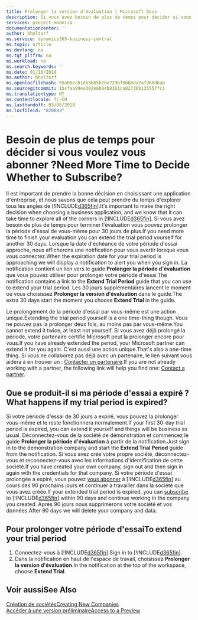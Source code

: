 ```yaml
---
title: Prolonger la version d'évaluation | Microsoft Docs
description: Si vous avez besoin de plus de temps pour décider si vous voulez vous abonner, vous pouvez prolonger votre version d'évaluation.
services: project-madeira
documentationcenter: ''
author: bholtorf
ms.service: dynamics365-business-central
ms.topic: article
ms.devlang: na
ms.tgt_pltfrm: na
ms.workload: na
ms.search.keywords: ''
ms.date: 01/16/2018
ms.author: bholtorf
ms.openlocfilehash: 95a00ec61db3b65b2be729bf0b68da7af960d6ab
ms.sourcegitcommit: 1bcfaa99ea302e6b84b8361ca02730b135557fc1
ms.translationtype: HT
ms.contentlocale: fr-CH
ms.lasthandoff: 03/08/2019
ms.locfileid: "820883"
---
```

# <a name="need-more-time-to-decide-whether-to-subscribe"></a><span data-ttu-id="61dd6-103">Besoin de plus de temps pour décider si vous voulez vous abonner ?</span><span class="sxs-lookup"><span data-stu-id="61dd6-103">Need More Time to Decide Whether to Subscribe?</span></span>
<span data-ttu-id="61dd6-104">Il est important de prendre la bonne décision en choisissant une application d'entreprise, et nous savons que cela peut prendre du temps d'explorer tous les angles de [!INCLUDE[d365fin](includes/d365fin_md.md)].</span><span class="sxs-lookup"><span data-stu-id="61dd6-104">It's important to make the right decision when choosing a business application, and we know that it can take time to explore all of the corners in [!INCLUDE[d365fin](includes/d365fin_md.md)].</span></span> <span data-ttu-id="61dd6-105">Si vous avez besoin de plus de temps pour terminer l'évaluation vous pouvez prolonger la période d'essai de vous-même pour 30 jours de plus.</span><span class="sxs-lookup"><span data-stu-id="61dd6-105">If you need more time to finish your evaluation you can extend the trial period yourself for another 30 days.</span></span> <span data-ttu-id="61dd6-106">Lorsque la date d'échéance de votre période d'essai approche, nous afficherons une notification pour vous avertir lorsque vous vous connectez.</span><span class="sxs-lookup"><span data-stu-id="61dd6-106">When the expiration date for your trial period is approaching we will display a notification to alert you when you sign in.</span></span> <span data-ttu-id="61dd6-107">La notification contient un lien vers le guide **Prolonger la période d'évaluation** que vous pouvez utiliser pour prolonger votre période d'essai.</span><span class="sxs-lookup"><span data-stu-id="61dd6-107">The notification contains a link to the **Extend Trial Period** guide that you can use to extend your trial period.</span></span> <span data-ttu-id="61dd6-108">Les 30 jours supplémentaires lancent le moment où vous choisissez **Prolonger la version d'évaluation** dans le guide.</span><span class="sxs-lookup"><span data-stu-id="61dd6-108">The extra 30 days start the moment you choose **Extend Trial** in the guide.</span></span>

<span data-ttu-id="61dd6-109">Le prolongement de la période d'essai par vous-même est une action unique.</span><span class="sxs-lookup"><span data-stu-id="61dd6-109">Extending the trial period yourself is a one time-thing though.</span></span> <span data-ttu-id="61dd6-110">Vous ne pouvez pas la prolonger deux fois, au moins pas par vous-même.</span><span class="sxs-lookup"><span data-stu-id="61dd6-110">You cannot extend it twice, at least not yourself.</span></span> <span data-ttu-id="61dd6-111">Si vous avez déjà prolongé la période, votre partenaire certifié Microsoft peut la prolonger encore pour vous.</span><span class="sxs-lookup"><span data-stu-id="61dd6-111">If you have already extended the period, your Microsoft partner can extend it for you again.</span></span> <span data-ttu-id="61dd6-112">C'est aussi une action unique.</span><span class="sxs-lookup"><span data-stu-id="61dd6-112">That's also a one-time thing.</span></span> <span data-ttu-id="61dd6-113">Si vous ne collaborez pas déjà avec un partenaire, le lien suivant vous aidera à en trouver un : [Contacter un partenaire](https://go.microsoft.com/fwlink/?linkid=2038439).</span><span class="sxs-lookup"><span data-stu-id="61dd6-113">If you are not already working with a partner, the following link will help you find one: [Contact a partner](https://go.microsoft.com/fwlink/?linkid=2038439).</span></span>

## <a name="what-happens-if-my-trial-period-is-expired"></a><span data-ttu-id="61dd6-114">Que se produit-il si ma période d'essai a expiré ?</span><span class="sxs-lookup"><span data-stu-id="61dd6-114">What happens if my trial period is expired?</span></span>
<span data-ttu-id="61dd6-115">Si votre période d'essai de 30 jours a expiré, vous pouvez la prolonger vous-même et le reste fonctionnera normalement.</span><span class="sxs-lookup"><span data-stu-id="61dd6-115">If your first 30-day trial period is expired, you can extend it yourself and things will be business as usual.</span></span> <span data-ttu-id="61dd6-116">Déconnectez-vous de la société de démonstration et commencez le guide **Prolonger la période d'évaluation** à partir de la notification.</span><span class="sxs-lookup"><span data-stu-id="61dd6-116">Just sign in to the demonstration company and start the **Extend Trial Period** guide from the notification.</span></span> <span data-ttu-id="61dd6-117">Si vous avez créé votre propre société, déconnectez-vous et reconnectez-vous avec les informations d'identification de cette société.</span><span class="sxs-lookup"><span data-stu-id="61dd6-117">If you have created your own company, sign out and then sign in again with the credentials for that company.</span></span> <span data-ttu-id="61dd6-118">Si votre période d'essai prolongée a expiré, vous pouvez [vous abonner](https://go.microsoft.com/fwlink/?linkid=828659) à [!INCLUDE[d365fin](includes/d365fin_md.md)] au cours des 90 prochains jours et continuer à travailler dans la société que vous avez créée.</span><span class="sxs-lookup"><span data-stu-id="61dd6-118">If your extended trial period is expired, you can [subscribe](https://go.microsoft.com/fwlink/?linkid=828659) to [!INCLUDE[d365fin](includes/d365fin_md.md)] within 90 days and continue working in the company you created.</span></span> <span data-ttu-id="61dd6-119">Après 90 jours nous supprimerons votre société et vos données.</span><span class="sxs-lookup"><span data-stu-id="61dd6-119">After 90 days we will delete your company and data.</span></span> 

## <a name="to-extend-your-trial-period"></a><span data-ttu-id="61dd6-120">Pour prolonger votre période d'essai</span><span class="sxs-lookup"><span data-stu-id="61dd6-120">To extend your trial period</span></span>
1. <span data-ttu-id="61dd6-121">Connectez-vous à [!INCLUDE[d365fin](includes/d365fin_md.md)].</span><span class="sxs-lookup"><span data-stu-id="61dd6-121">Sign in to [!INCLUDE[d365fin](includes/d365fin_md.md)].</span></span>
2. <span data-ttu-id="61dd6-122">Dans la notification en haut de l'espace de travail, choisissez **Prolonger la version d'évaluation**.</span><span class="sxs-lookup"><span data-stu-id="61dd6-122">In the notification at the top of the workspace, choose **Extend Trial**.</span></span>

## <a name="see-also"></a><span data-ttu-id="61dd6-123">Voir aussi</span><span class="sxs-lookup"><span data-stu-id="61dd6-123">See Also</span></span>
[<span data-ttu-id="61dd6-124">Création de sociétés</span><span class="sxs-lookup"><span data-stu-id="61dd6-124">Creating New Companies</span></span>](about-new-company.md)  
[<span data-ttu-id="61dd6-125">Accéder à une version préliminaire</span><span class="sxs-lookup"><span data-stu-id="61dd6-125">Access to a Preview</span></span>](across-preview.md)  